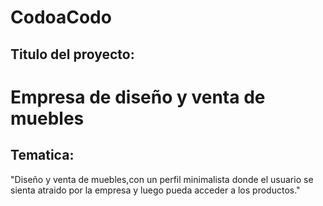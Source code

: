 # CodoaCodo

## Titulo del proyecto:
# Empresa de diseño y venta de muebles

## Tematica:
"Diseño y venta de muebles,con un perfil minimalista donde el usuario se sienta atraido por la empresa y luego pueda acceder a los productos."
